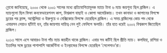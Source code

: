 গ্লোবো জানিয়েছে, ২০০০ থেকে ২০০১ সালের মধ্যে প্রতিযোগিতামূলক ম্যাচে টানা ৬ ম্যাচ জয়শূন্য ছিল ব্রাজিল। এ ম্যাচগুলো ছিল ফিফা কনফেডারেশনস কাপ, বিশ্বকাপ বাছাই ও কোপা আমেরিকায়। তখন কানাডা ও জাপানের বিপক্ষে ড্রয়ের পর ফ্রান্স, অস্ট্রেলিয়া ও উরুগুয়ে ও মেক্সিকোর বিপক্ষে হেরেছিল ব্রাজিল। এ সময় ব্রাজিলের কোচ পদ থেকে এমারসন লেয়াও ছাঁটাই হন, তাঁর জায়গায় দায়িত্ব নেন লুই ফেলিপে স্কলারি। তাঁর হাত ধরেই ২০০২ বিশ্বকাপ জিতেছিল ব্রাজিল।

২০১৩ সালে এসে আবারও টানা পাঁচ ম্যাচ জয়হীন থাকে ব্রাজিল। এবার সব কটিই ছিল প্রীতি ম্যাচ। কলম্বিয়া, রাশিয়া ও ইতালির সঙ্গে ড্রয়ের পাশাপাশি আর্জেন্টিনা ও ইংল্যান্ডের বিপক্ষে হেরেছিল ‘সেলেসাও’রা।
